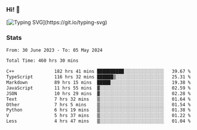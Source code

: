 ### Hi!  👋

[![Typing SVG](https://readme-typing-svg.herokuapp.com?font=Fira+Code&pause=1000&width=435&lines=Hello!+I'm+Texiwustion.)](https://git.io/typing-svg)

### Stats

<!--START_SECTION:waka-->

```txt
From: 30 June 2023 - To: 05 May 2024

Total Time: 460 hrs 30 mins

C++               182 hrs 41 mins ██████████░░░░░░░░░░░░░░░   39.67 %
TypeScript        116 hrs 32 mins ██████▒░░░░░░░░░░░░░░░░░░   25.31 %
Markdown          89 hrs 15 mins  █████░░░░░░░░░░░░░░░░░░░░   19.38 %
JavaScript        11 hrs 55 mins  ▓░░░░░░░░░░░░░░░░░░░░░░░░   02.59 %
JSON              10 hrs 29 mins  ▓░░░░░░░░░░░░░░░░░░░░░░░░   02.28 %
Text              7 hrs 32 mins   ▒░░░░░░░░░░░░░░░░░░░░░░░░   01.64 %
Other             7 hrs 5 mins    ▒░░░░░░░░░░░░░░░░░░░░░░░░   01.54 %
Python            6 hrs 19 mins   ▒░░░░░░░░░░░░░░░░░░░░░░░░   01.38 %
V                 5 hrs 37 mins   ▒░░░░░░░░░░░░░░░░░░░░░░░░   01.22 %
Less              4 hrs 47 mins   ▒░░░░░░░░░░░░░░░░░░░░░░░░   01.04 %
```

<!--END_SECTION:waka-->
